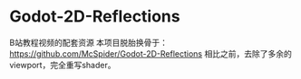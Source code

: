 # Godot-2D-Reflections
B站教程视频的配套资源
本项目脱胎换骨于：https://github.com/McSpider/Godot-2D-Reflections
相比之前，去除了多余的viewport，完全重写shader。

